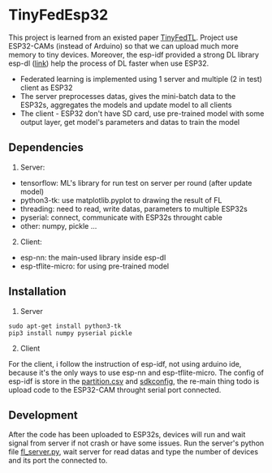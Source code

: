 # TinyFedEsp32

This project is learned from an existed paper [TinyFedTL](https://arxiv.org/abs/2110.01107). Project use ESP32-CAMs (instead of Arduino) so that we can upload much more memory to tiny devices. Moreover, the esp-idf provided a strong DL library esp-dl ([link](https://docs.espressif.com/projects/esp-dl/en/latest/esp32s3/introduction.html)) help the process of DL faster when use ESP32.

- Federated learning is implemented using 1 server and multiple (2 in test) client as ESP32 
- The server preprocesses datas, gives the mini-batch data to the ESP32s, aggregates the models and update model to all clients
- The client - ESP32 don't have SD card, use pre-trained model with some output layer, get model's parameters and datas to train the model

## Dependencies

1. Server:
- tensorflow: ML's library for run test on server per round (after update model)
- python3-tk: use matplotlib.pyplot to drawing the result of FL
- threading: need to read, write datas, parameters to multiple ESP32s
- pyserial: connect, communicate with ESP32s throught cable
- other: numpy, pickle ...

2. Client:
- esp-nn: the main-used library inside esp-dl
- esp-tflite-micro: for using pre-trained model

## Installation

1. Server
````
sudo apt-get install python3-tk
pip3 install numpy pyserial pickle
````

2. Client

For the client, i follow the instruction of esp-idf, not using arduino ide, because it's the only ways to use esp-nn and esp-tflite-micro. The config of esp-idf is store in the [partition.csv](https://github.com/hieunm18799/TinyFedEsp32/blob/master/partitions.csv) and [sdkconfig](https://github.com/hieunm18799/TinyFedEsp32/blob/master/sdkconfig), the re-main thing todo is upload code to the ESP32-CAM throught serial port connected.

## Development

After the code has been uploaded to ESP32s, devices will run and wait signal from server if not crash or have some issues. Run the server's python file [fl_server.py](https://github.com/hieunm18799/TinyFedEsp32/blob/master/server/fl_server.py), wait server for read datas and type the number of devices and its port the connected to.

